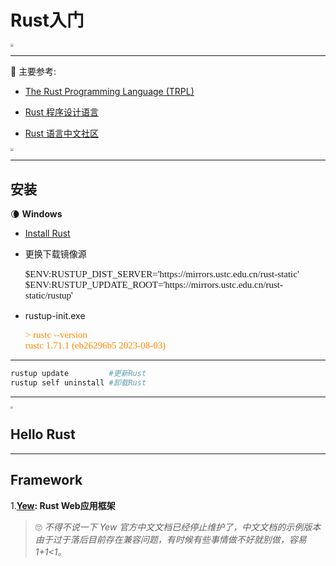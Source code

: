 # Rust入门

<img src="https://zerostione.github.io/ImageUp//Image/NewBlog/Rust/p7.jpg" style="zoom: 33%;" />

---

:bookmark_tabs: 主要参考:

- [The Rust Programming Language (TRPL)](https://nostarch.com/rust-programming-language-2nd-edition)

- [Rust 程序设计语言](https://github.com/KaiserY/trpl-zh-cn)

- [Rust 语言中文社区](https://rust.cc/)

<img src="https://zerostione.github.io/ImageUp//Image/NewBlog/Rust/p4.jpg" style="zoom: 33%;" />

---

## 安装

:waning_crescent_moon: **Windows** 

- [Install Rust](https://www.rust-lang.org/tools/install)

- 更换下载镜像源

  <p style="font-family: 'Roboto Slab'; font-size: 15px;">
  $ENV:RUSTUP_DIST_SERVER='https://mirrors.ustc.edu.cn/rust-static'
  $ENV:RUSTUP_UPDATE_ROOT='https://mirrors.ustc.edu.cn/rust-static/rustup'
  </p>

- rustup-init.exe

  <div style="font-family: 'Roboto Slab'; font-size: 15px;color:#ff8800;">
  > rustc --version
  </br>    
  rustc 1.71.1 (eb26296b5 2023-08-03)
  </div>

---

```bash
rustup update         #更新Rust
rustup self uninstall #卸载Rust
```

----

<img src="https://zerostione.github.io/ImageUp//Image/NewBlog/Rust/p1.png" style="zoom: 25%;" />

## Hello Rust





---

## Framework

1.**[Yew](https://yew.rs/): Rust Web应用框架**

> :roll_eyes: *不得不说一下 Yew 官方中文文档已经停止维护了，中文文档的示例版本由于过于落后目前存在兼容问题，有时候有些事情做不好就别做，容易1+1<1。*


